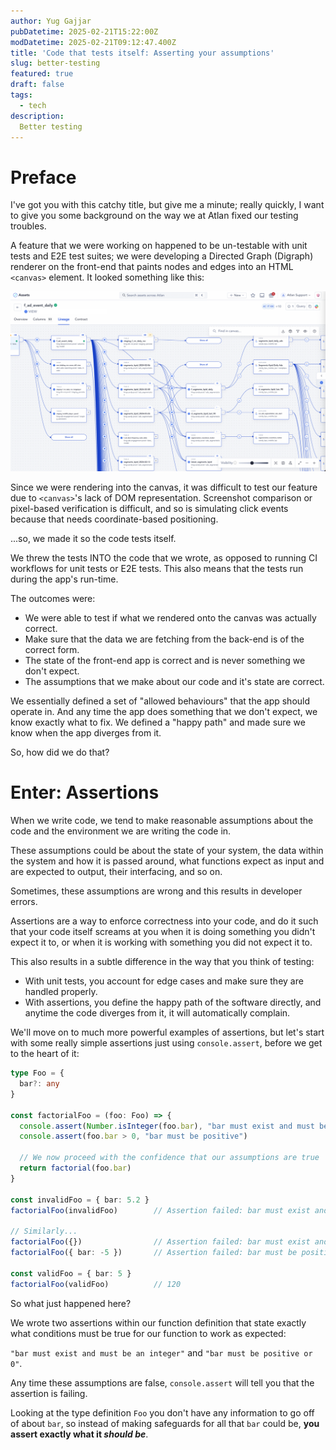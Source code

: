 ```yaml
---
author: Yug Gajjar
pubDatetime: 2025-02-21T15:22:00Z
modDatetime: 2025-02-21T09:12:47.400Z
title: 'Code that tests itself: Asserting your assumptions'
slug: better-testing
featured: true
draft: false
tags:
  - tech
description:
  Better testing
---
```


# Preface

I've got you with this catchy title, but give me a minute; really quickly, I want to give
you some background on the way we at Atlan fixed our testing troubles.

A feature that we were working on happened to be un-testable with
unit tests and E2E test suites; we were developing a Directed Graph (Digraph)
renderer on the front-end that paints nodes and edges into an HTML `<canvas>` element. It looked
something like this:

![Lineage](../../assets/images/lineage.png)

Since we were rendering into the canvas, it was difficult to test
our feature due to `<canvas>`'s lack of DOM representation.
Screenshot comparison or pixel-based verification is difficult,
and so is simulating click events because that needs coordinate-based positioning.

...so, we made it so the code tests itself.

We threw the tests INTO the code that we wrote, as opposed to running CI workflows for
unit tests or E2E tests. This also means that the tests run during the app's run-time.

The outcomes were:
- We were able to test if what we rendered onto the canvas was actually correct. 
- Make sure that the data we are fetching from the back-end is of the correct form.
- The state of the front-end app is correct and is never something we don't expect.
- The assumptions that we make about our code and it's state are correct.

We essentially defined a set of "allowed behaviours" that the app should operate in.
And any time the app does something that we don't expect, we know exactly what to fix.
We defined a "happy path" and made sure we know when the app diverges from it.

So, how did we do that?

# Enter: Assertions

When we write code, we tend to make reasonable assumptions about the code and
the environment we are writing the code in.

These assumptions could be about the state of your system, the data within the system and how it is passed around,
what functions expect as input and are expected to output, their interfacing, and so on.

Sometimes, these assumptions are wrong and this results in developer errors.

[//]: # (```ts)

[//]: # (0.1 + 0.2 === 0.3 // false)

[//]: # (```)

Assertions are a way to enforce correctness into your code, and do it such that your code itself screams
at you when it is doing something you didn't expect it to, or when it is working with something you did
not expect it to.

This also results in a subtle difference in the way that you think of testing:
- With unit tests, you account for edge cases and make sure they are handled properly.
- With assertions, you define the happy path of the software directly, and anytime the code diverges from it, it will automatically complain.

We'll move on to much more powerful examples of assertions, but let's start with
some really simple assertions just using `console.assert`, before we get to the heart of it:

```ts
type Foo = {
  bar?: any
}

const factorialFoo = (foo: Foo) => {
  console.assert(Number.isInteger(foo.bar), "bar must exist and must be an integer")
  console.assert(foo.bar > 0, "bar must be positive")

  // We now proceed with the confidence that our assumptions are true
  return factorial(foo.bar)
}

const invalidFoo = { bar: 5.2 }
factorialFoo(invalidFoo)        // Assertion failed: bar must exist and must be an integer

// Similarly...
factorialFoo({})                // Assertion failed: bar must exist and must be an integer
factorialFoo({ bar: -5 })       // Assertion failed: bar must be positive

const validFoo = { bar: 5 }
factorialFoo(validFoo)          // 120
```

So what just happened here?

We wrote two assertions within our function definition that state exactly
what conditions must be true for our function to work as expected:

`"bar must exist and must be an integer"` and `"bar must be positive or 0"`.

Any time these assumptions are false, `console.assert` will tell you that the assertion is failing.

Looking at the type definition `Foo` you don't have any information to go off of about `bar`, so instead of making
safeguards for all that `bar` could be, **you assert exactly what it _should be_**.

[//]: # (This isn't yet using assertions to their full capacity. But before I get to it, here's a)

[//]: # (slightly more powerful version of `assert&#40;&#41;`:)

[//]: # ()
[//]: # (```ts)

[//]: # (const env = import.meta.env.MODE)

[//]: # (const isDev = env === 'development')

[//]: # ()
[//]: # (const noOp = &#40;&#41; => {})

[//]: # ()
[//]: # (const createAssertFn = &#40;shouldRun&#41; => &#40;shouldRun ? console.assert : noOp&#41;)

[//]: # ()
[//]: # (const createTrackErrorFn = &#40;shouldRun&#41; =>)

[//]: # (    shouldRun)

[//]: # (        ? &#40;condition, ...args&#41; => {)

[//]: # (              if &#40;!condition&#41; {)

[//]: # (                  trackEvent&#40;'assertion_failed', {)

[//]: # (                      programState: args,)

[//]: # (                  }&#41;)

[//]: # (              })

[//]: # (          })

[//]: # (        : noOp)

[//]: # ()
[//]: # (export const useAssert = &#40;&#41; => {)

[//]: # (    return {)

[//]: # (        assertFnDev: createAssertFn&#40;isDev&#41;,)

[//]: # (        assertFn: createAssertFn&#40;!isDev&#41;,)

[//]: # (        assertTrackErrorDev: createTrackErrorFn&#40;isDev&#41;,)

[//]: # (        assertTrackError: createTrackErrorFn&#40;!isDev&#41;,)

[//]: # (    })

[//]: # (})

[//]: # (```)